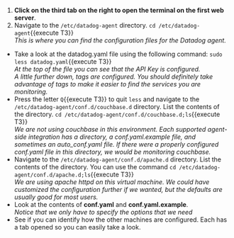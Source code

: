 1)  **Click on the third tab on the right to open the terminal on the first web server**.<br>
2)  Navigate to the <code>/etc/datadog-agent</code> directory.
  `cd /etc/datadog-agent`{{execute T3}}<br>
  *This is where you can find the configuration files for the Datadog agent.*
* Take a look at the datadog.yaml file using the following command:
  `sudo less datadog.yaml`{{execute T3}}<br>
  *At the top of the file you can see that the API Key is configured.*<br>
  *A little further down, tags are configured. You should definitely take advantage of tags to make it easier to find the services you are monitoring.*
* Press the letter `Q`{{execute T3}} to quit <code>less</code> and navigate to the <code>/etc/datadog-agent/conf.d/couchbase.d</code> directory. List the contents of the directory.
  `cd /etc/datadog-agent/conf.d/couchbase.d;ls`{{execute T3}}<br>
  *We are not using couchbase in this environment. Each supported agent-side integration has a directory, a conf.yaml.example file, and sometimes an auto_conf.yaml file. If there were a properly configured conf.yaml file in this directory, we would be monitoring couchbase.*
* Navigate to the <code>/etc/datadog-agent/conf.d/apache.d</code> directory. List the contents of the directory. You can use the command `cd /etc/datadog-agent/conf.d/apache.d;ls`{{execute T3}}<br>
  *We are using apache httpd on this virtual machine. We could have customized the configuration further if we wanted, but the defaults are usually good for most users.*
* Look at the contents of **conf.yaml** and **conf.yaml.example**.<br>
  *Notice that we only have to specify the options that we need*
* See if you can identify how the other machines are configured. Each has a tab opened so you can easily take a look.